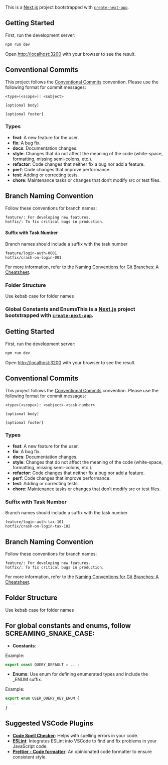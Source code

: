 This is a [Next.js](https://nextjs.org/) project bootstrapped with [`create-next-app`](https://github.com/vercel/next.js/tree/canary/packages/create-next-app).

## Getting Started

First, run the development server:

```bash
npm run dev
```

Open [http://localhost:3200](http://localhost:3200) with your browser to see the result.


## Conventional Commits

This project follows the [Conventional Commits](https://www.conventionalcommits.org/en/v1.0.0/) convention. Please use the following format for commit messages:

```
<type>(<scope>): <subject>

[optional body]

[optional footer]
```

### Types

- **feat**: A new feature for the user.
- **fix**: A bug fix.
- **docs**: Documentation changes.
- **style**: Changes that do not affect the meaning of the code (white-space, formatting, missing semi-colons, etc.).
- **refactor**: Code changes that neither fix a bug nor add a feature.
- **perf**: Code changes that improve performance.
- **test**: Adding or correcting tests.
- **chore**: Maintenance tasks or changes that don’t modify src or test files.


## Branch Naming Convention

Follow these conventions for branch names:

```
feature/: For developing new features.
hotfix/: To fix critical bugs in production.
```

#### Suffix with Task Number

Branch names should include a suffix with the task number

```
feature/login-auth-0001
hotfix/crash-on-login-001
```

For more information, refer to the [Naming Conventions for Git Branches: A Cheatsheet](https://medium.com/@abhay.pixolo/naming-conventions-for-git-branches-a-cheatsheet-8549feca2534).

### Folder Structure

Use kebab case for folder names 

### Global Constants and EnumsThis is a [Next.js](https://nextjs.org/) project bootstrapped with [`create-next-app`](https://github.com/vercel/next.js/tree/canary/packages/create-next-app).

## Getting Started

First, run the development server:

```bash
npm run dev
```

Open [http://localhost:3200](http://localhost:3200) with your browser to see the result.


## Conventional Commits

This project follows the [Conventional Commits](https://www.conventionalcommits.org/en/v1.0.0/) convention. Please use the following format for commit messages:

```
<type>(<scope>): <subject>-<task-number>

[optional body]

[optional footer]
```

### Types

- **feat**: A new feature for the user.
- **fix**: A bug fix.
- **docs**: Documentation changes.
- **style**: Changes that do not affect the meaning of the code (white-space, formatting, missing semi-colons, etc.).
- **refactor**: Code changes that neither fix a bug nor add a feature.
- **perf**: Code changes that improve performance.
- **test**: Adding or correcting tests.
- **chore**: Maintenance tasks or changes that don’t modify src or test files.

### Suffix with Task Number

Branch names should include a suffix with the task number

```
feature/login-auth-tax-101
hotfix/crash-on-login-tax-102
```

## Branch Naming Convention

Follow these conventions for branch names:

```
feature/: For developing new features.
hotfix/: To fix critical bugs in production.
```


For more information, refer to the [Naming Conventions for Git Branches: A Cheatsheet](https://medium.com/@abhay.pixolo/naming-conventions-for-git-branches-a-cheatsheet-8549feca2534).

## Folder Structure

Use kebab case for folder names 

## For global constants and enums, follow SCREAMING_SNAKE_CASE:

- **Constants**:

Example:
```javascript
export const QUERY_DEFAULT = ...;
```

- **Enums**: Use enum for defining enumerated types and include the _ENUM suffix.

Example:
```javascript
export enum USER_QUERY_KEY_ENUM {
  ...
}
```


## Suggested VSCode Plugins

- **[Code Spell Checker](https://marketplace.visualstudio.com/items?itemName=streetsidesoftware.code-spell-checker)**: Helps with spelling errors in your code.
- **[ESLint](https://marketplace.visualstudio.com/items?itemName=dbaeumer.vscode-eslint)**: Integrates ESLint into VSCode to find and fix problems in your JavaScript code.
- **[Prettier - Code formatter](https://marketplace.visualstudio.com/items?itemName=esbenp.prettier-vscode)**: An opinionated code formatter to ensure consistent style.
